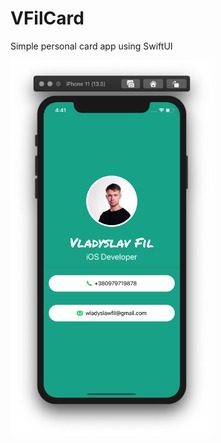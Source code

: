 # VFilCard

Simple personal card app using SwiftUI
<p>
<img src="Documentation/1.png" height="600px">
</p>
